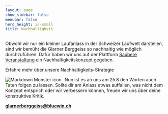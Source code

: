 ```yaml
---
layout: page
show_sidebar: false
menubar: false
hero_height: is-small
title: Nachhaltigkeit
---
```

Obwohl wir nur ein kleiner Laufanlass in der Schweizer Laufwelt darstellen, sind wir bemüht die Glarner Berggeiss so nachhaltig wie möglich durchzuführen. Dafür haben wir uns auf der Plattform [Saubere Veranstaltung](https://saubere-veranstaltung.ch/EventProfil/Detail/12674) ein Nachhaltigkeitskonzept gegeben.

Erfahre mehr über unsere Nachhaltigkeits-Strategie

<img src="markdownmonstericon.png"
     alt="Markdown Monster icon"
     style="float: left; margin-right: 10px;" />
     
Nun ist es an uns am 25.8 den Worten auch Taten folgen zu lassen. Sollte dir am Anlass etwas auffallen, was nicht dem Konzept entsprich oder wir verbessern können, freuen wir uns über deine konstruktive Kritik.


**[glarnerberggeiss@bluewin.ch](mailto:glarnerberggeiss@bluewin.ch)**
